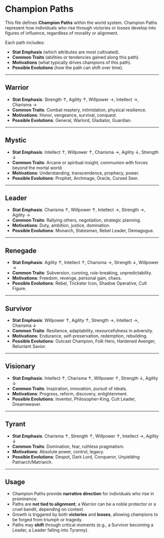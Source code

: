 # Champion Paths

This file defines **Champion Paths** within the world system. Champion Paths represent how individuals who rise through victories or losses develop into figures of influence, regardless of morality or alignment.  

Each path includes:  
- **Stat Emphasis** (which attributes are most cultivated).  
- **Common Traits** (abilities or tendencies gained along this path).  
- **Motivations** (what typically drives champions of this path).  
- **Possible Evolutions** (how the path can shift over time).  

---

## Warrior
- **Stat Emphasis**: Strength ↑, Agility ↑, Willpower →, Intellect →, Charisma →  
- **Common Traits**: Combat mastery, intimidation, physical resilience.  
- **Motivations**: Honor, vengeance, survival, conquest.  
- **Possible Evolutions**: General, Warlord, Gladiator, Guardian.  

---

## Mystic
- **Stat Emphasis**: Intellect ↑, Willpower ↑, Charisma →, Agility ↓, Strength ↓  
- **Common Traits**: Arcane or spiritual insight, communion with forces beyond the mortal world.  
- **Motivations**: Understanding, transcendence, prophecy, power.  
- **Possible Evolutions**: Prophet, Archmage, Oracle, Cursed Seer.  

---

## Leader
- **Stat Emphasis**: Charisma ↑, Willpower ↑, Intellect →, Strength →, Agility →  
- **Common Traits**: Rallying others, negotiation, strategic planning.  
- **Motivations**: Duty, ambition, justice, domination.  
- **Possible Evolutions**: Monarch, Statesman, Rebel Leader, Demagogue.  

---

## Renegade
- **Stat Emphasis**: Agility ↑, Intellect ↑, Charisma →, Strength ↓, Willpower →  
- **Common Traits**: Subversion, cunning, rule-breaking, unpredictability.  
- **Motivations**: Freedom, revenge, personal gain, chaos.  
- **Possible Evolutions**: Rebel, Trickster Icon, Shadow Operative, Cult Figure.  

---

## Survivor
- **Stat Emphasis**: Willpower ↑, Agility ↑, Strength →, Intellect →, Charisma ↓  
- **Common Traits**: Resilience, adaptability, resourcefulness in adversity.  
- **Motivations**: Endurance, self-preservation, redemption, rebuilding.  
- **Possible Evolutions**: Outcast Champion, Folk Hero, Hardened Avenger, Reluctant Savior.  

---

## Visionary
- **Stat Emphasis**: Intellect ↑, Charisma ↑, Willpower ↑, Strength ↓, Agility ↓  
- **Common Traits**: Inspiration, innovation, pursuit of ideals.  
- **Motivations**: Progress, reform, discovery, enlightenment.  
- **Possible Evolutions**: Inventor, Philosopher-King, Cult Leader, Dreamweaver.  

---

## Tyrant
- **Stat Emphasis**: Charisma ↑, Strength ↑, Willpower ↑, Intellect →, Agility ↓  
- **Common Traits**: Domination, fear, ruthless pragmatism.  
- **Motivations**: Absolute power, control, legacy.  
- **Possible Evolutions**: Despot, Dark Lord, Conqueror, Unyielding Patriarch/Matriarch.  

---

## Usage
- Champion Paths provide **narrative direction** for individuals who rise in prominence.  
- Paths are **not tied to alignment**; a Warrior can be a noble protector or a cruel bandit, depending on context.  
- Growth is triggered by both **victories** and **losses**, allowing champions to be forged from triumph or tragedy.  
- Paths may **shift** through critical moments (e.g., a Survivor becoming a Leader, a Leader falling into Tyranny).  
